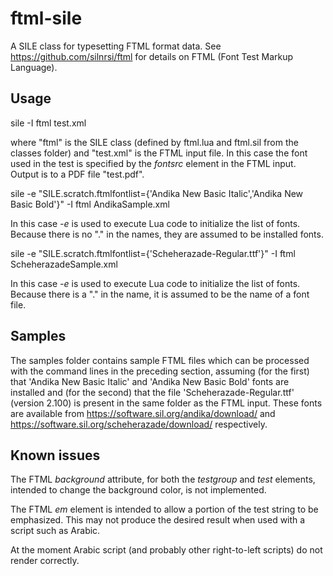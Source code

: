 # ftml-sile

A SILE class for typesetting FTML format data.
See https://github.com/silnrsi/ftml for details on FTML (Font Test Markup Language).

## Usage

sile -I ftml test.xml

where "ftml" is the SILE class (defined by ftml.lua and ftml.sil from the classes folder) and "test.xml" is the FTML input file.
In this case the font used in the test is specified by the *fontsrc* element in the FTML input.
Output is to a PDF file "test.pdf".

sile -e "SILE.scratch.ftmlfontlist={'Andika New Basic Italic','Andika New Basic Bold'}" -I ftml AndikaSample.xml

In this case *-e* is used to execute Lua code to initialize the list of fonts.
Because there is no "." in the names, they are assumed to be installed fonts.

sile -e "SILE.scratch.ftmlfontlist={'Scheherazade-Regular.ttf'}" -I ftml ScheherazadeSample.xml

In this case *-e* is used to execute Lua code to initialize the list of fonts.
Because there is a "." in the name, it is assumed to be the name of a font file.

## Samples

The samples folder contains sample FTML files which can be processed with the command lines in the preceding section, assuming (for the first) that 'Andika New Basic Italic' and 'Andika New Basic Bold' fonts are installed and (for the second) that the file 'Scheherazade-Regular.ttf' (version 2.100) is present in the same folder as the FTML input. These fonts are available from https://software.sil.org/andika/download/ and https://software.sil.org/scheherazade/download/ respectively.

## Known issues

The FTML *background* attribute, for both the *testgroup* and *test* elements, intended to change the background color, is not implemented.

The FTML *em* element is intended to allow a portion of the test string to be emphasized.
This may not produce the desired result when used with a script such as Arabic.

At the moment Arabic script (and probably other right-to-left scripts) do not render correctly.